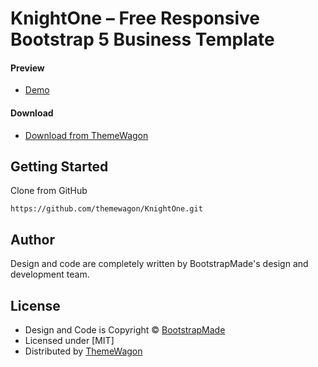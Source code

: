 # KnightOne – Free Responsive Bootstrap 5 Business Template

#### Preview

 - [Demo](https://themewagon.github.io/KnightOne/)

#### Download
 - [Download from ThemeWagon](https://themewagon.com/themes/knightone/)
 
 
## Getting Started

Clone from GitHub 
```
https://github.com/themewagon/KnightOne.git
```

## Author

Design and code are completely written by BootstrapMade's design and development team.  


## License

 - Design and Code is Copyright &copy; [BootstrapMade](https://themewagon.com/author/bootstrapmade/)
 - Licensed under [MIT]
 - Distributed by [ThemeWagon](https://themewagon.com)


